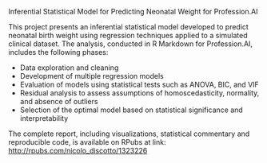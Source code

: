 Inferential Statistical Model for Predicting Neonatal Weight for Profession.AI

This project presents an inferential statistical model developed to predict neonatal birth weight using regression techniques applied to a simulated clinical dataset. 
The analysis, conducted in R Markdown for Profession.AI, includes the following phases:

- Data exploration and cleaning
- Development of multiple regression models
- Evaluation of models using statistical tests such as ANOVA, BIC, and VIF
- Residual analysis to assess assumptions of homoscedasticity, normality, and absence of outliers
- Selection of the optimal model based on statistical significance and interpretability

The complete report, including visualizations, statistical commentary and reproducible code, is available on RPubs at link: http://rpubs.com/nicolo_discotto/1323226

